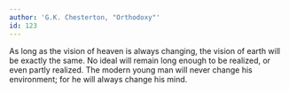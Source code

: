 ```yaml
---
author: 'G.K. Chesterton, "Orthodoxy"'
id: 123
---
```


As long as the vision of heaven is always changing, the vision of earth will be exactly the same. No ideal will remain long enough to be realized, or even partly realized. The modern young man will never change his environment; for he will always change his mind.